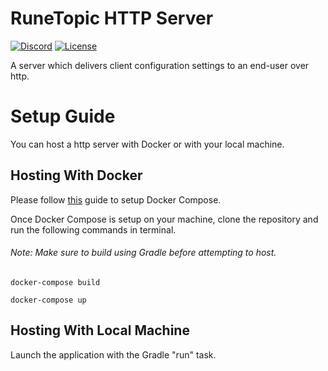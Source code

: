 # RuneTopic HTTP Server
[![Discord](https://img.shields.io/discord/212385463418355713?color=%237289DA&logo=Discord&logoColor=%237289DA)](https://discord.gg/3scgBkrfMG)
[![License](https://img.shields.io/github/license/runetopic/http-server)](#)

A server which delivers client configuration settings to an end-user over http.

# Setup Guide
You can host a http server with Docker or with your local machine.

## Hosting With Docker

Please follow [this](https://docs.docker.com/compose/install/) guide to setup Docker Compose.

Once Docker Compose is setup on your machine, clone the repository and run the following commands in terminal.
<h6>Note: Make sure to build using Gradle before attempting to host.</h6>

```
docker-compose build
```

```
docker-compose up
```

## Hosting With Local Machine

Launch the application with the Gradle "run" task.
